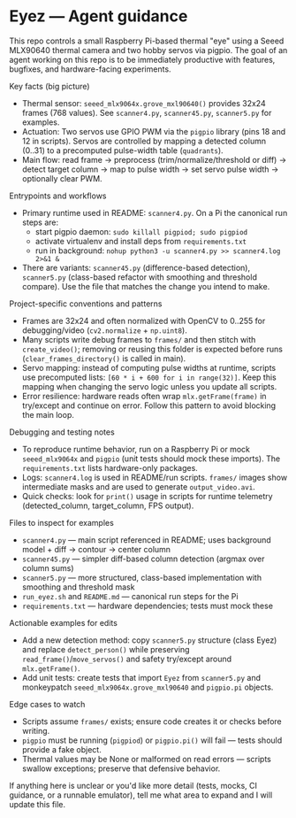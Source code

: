 <!-- Copilot instructions for the Eyez repository. Keep this file short and focused on project-specific patterns. -->
# Eyez — Agent guidance

This repo controls a small Raspberry Pi-based thermal "eye" using a Seeed MLX90640 thermal camera and two hobby servos via pigpio. The goal of an agent working on this repo is to be immediately productive with features, bugfixes, and hardware-facing experiments.

Key facts (big picture)
- Thermal sensor: `seeed_mlx9064x.grove_mxl90640()` provides 32x24 frames (768 values). See `scanner4.py`, `scanner45.py`, `scanner5.py` for examples.
- Actuation: Two servos use GPIO PWM via the `pigpio` library (pins 18 and 12 in scripts). Servos are controlled by mapping a detected column (0..31) to a precomputed pulse-width table (`quadrants`).
- Main flow: read frame -> preprocess (trim/normalize/threshold or diff) -> detect target column -> map to pulse width -> set servo pulse width -> optionally clear PWM.

Entrypoints and workflows
- Primary runtime used in README: `scanner4.py`. On a Pi the canonical run steps are:
  - start pigpio daemon: `sudo killall pigpiod; sudo pigpiod`
  - activate virtualenv and install deps from `requirements.txt`
  - run in background: `nohup python3 -u scanner4.py >> scanner4.log 2>&1 &`
- There are variants: `scanner45.py` (difference-based detection), `scanner5.py` (class-based refactor with smoothing and threshold compare). Use the file that matches the change you intend to make.

Project-specific conventions and patterns
- Frames are 32x24 and often normalized with OpenCV to 0..255 for debugging/video (`cv2.normalize` + `np.uint8`).
- Many scripts write debug frames to `frames/` and then stitch with `create_video()`; removing or reusing this folder is expected before runs (`clear_frames_directory()` is called in main).
- Servo mapping: instead of computing pulse widths at runtime, scripts use precomputed lists: `[60 * i + 600 for i in range(32)]`. Keep this mapping when changing the servo logic unless you update all scripts.
- Error resilience: hardware reads often wrap `mlx.getFrame(frame)` in try/except and continue on error. Follow this pattern to avoid blocking the main loop.

Debugging and testing notes
- To reproduce runtime behavior, run on a Raspberry Pi or mock `seeed_mlx9064x` and `pigpio` (unit tests should mock these imports). The `requirements.txt` lists hardware-only packages.
- Logs: `scanner4.log` is used in README/run scripts. `frames/` images show intermediate masks and are used to generate `output_video.avi`.
- Quick checks: look for `print()` usage in scripts for runtime telemetry (detected_column, target_column, FPS output).

Files to inspect for examples
- `scanner4.py` — main script referenced in README; uses background model + diff -> contour -> center column
- `scanner45.py` — simpler diff-based column detection (argmax over column sums)
- `scanner5.py` — more structured, class-based implementation with smoothing and threshold mask
- `run_eyez.sh` and `README.md` — canonical run steps for the Pi
- `requirements.txt` — hardware dependencies; tests must mock these

Actionable examples for edits
- Add a new detection method: copy `scanner5.py` structure (class Eyez) and replace `detect_person()` while preserving `read_frame()`/`move_servos()` and safety try/except around `mlx.getFrame()`.
- Add unit tests: create tests that import `Eyez` from `scanner5.py` and monkeypatch `seeed_mlx9064x.grove_mxl90640` and `pigpio.pi` objects.

Edge cases to watch
- Scripts assume `frames/` exists; ensure code creates it or checks before writing.
- `pigpio` must be running (`pigpiod`) or `pigpio.pi()` will fail — tests should provide a fake object.
- Thermal values may be None or malformed on read errors — scripts swallow exceptions; preserve that defensive behavior.

If anything here is unclear or you'd like more detail (tests, mocks, CI guidance, or a runnable emulator), tell me what area to expand and I will update this file.
